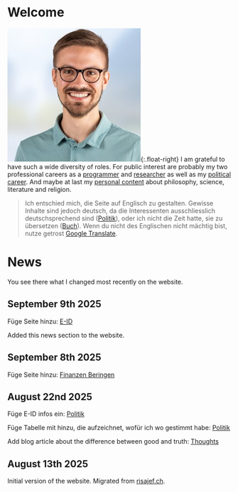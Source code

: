 # Welcome

![Protrait](images/Portrait_bg.jpg){:.float-right}
I am grateful to have such a wide diversity of roles. For public interest are probably my two professional careers as a [programmer](programming.md) and [researcher](research.md) as well as my [political career](politics.md). And maybe at last my [personal content](blog.md) about philosophy, science, literature and religion.

> Ich entschied mich, die Seite auf Englisch zu gestalten. Gewisse Inhalte sind jedoch deutsch, da die Interessenten ausschliesslich deutschsprechend sind ([Politik](/politics/)), oder ich nicht die Zeit hatte, sie zu übersetzen ([Buch](/book/the-book/)). Wenn du nicht des Englischen nicht mächtig bist, nutze getrost [Google Translate](https://retoweber-info.translate.goog/?_x_tr_sl=en&_x_tr_tl=de&_x_tr_hl=de&_x_tr_pto=wapp).

# News

You see there what I changed most recently on the website.

## September 9th 2025

Füge Seite hinzu: [E-ID](/politics/e-id/)

Added this news section to the website.

## September 8th 2025

Füge Seite hinzu: [Finanzen Beringen](/politics/finanzen-beringen/)

## August 22nd 2025

Füge E-ID infos ein: [Politik](/politics/)

Füge Tabelle mit hinzu, die aufzeichnet, wofür ich wo gestimmt habe: [Politik](/politics/)

Add blog article about the difference between good and truth: [Thoughts](/blog/toughts/)

## August 13th 2025

Initial version of the website. Migrated from [risajef.ch](https://risajef.ch).
